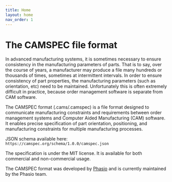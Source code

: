 ```yaml
---
title: Home
layout: home
nav_order: 1
---
```

# The CAMSPEC file format

In advanced manufacturing systems, it is sometimes necessary to ensure consistency in the manufacturing parameters of parts. That is to say, over the course of years, a manufacturer may produce a file many hundreds or thousands of times, sometimes at intermittent intervals. In order to ensure consistency of part properties, the manufacturing parameters (such as orientation, etc) need to be maintained. Unfortunately this is often extremely difficult in practice, because order management software is separate from CAM software.

The CAMSPEC format (.cams/.camspec) is a file format designed to communicate manufacturing constraints and requirements between order management systems and Computer Aided Manufacturing (CAM) software. It enables precise specification of part orientation, positioning, and manufacturing constraints for multiple manufacturing processes.

JSON schema available here: `https://camspec.org/schema/1.0.0/camspec.json`

The specification is under the MIT license. It is available for both commercial and non-commercial usage. 

The CAMSPEC format was developed by [Phasio](https://phas.io) and is currently maintained by the Phasio team.
